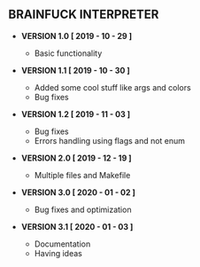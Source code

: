 BRAINFUCK INTERPRETER
---------------------

+ **VERSION 1.0 [ 2019 - 10 - 29 ]**
	- Basic functionality

+ **VERSION 1.1 [ 2019 - 10 - 30 ]**
	- Added some cool stuff like args and colors
  - Bug fixes

+ **VERSION 1.2 [ 2019 - 11 - 03 ]**
	- Bug fixes
  - Errors handling using flags and not enum

+ **VERSION 2.0 [ 2019 - 12 - 19 ]**
  - Multiple files and Makefile

+ **VERSION 3.0 [ 2020 - 01 - 02 ]**
  - Bug fixes and optimization

+ **VERSION 3.1 [ 2020 - 01 - 03 ]**
  - Documentation
  - Having ideas
